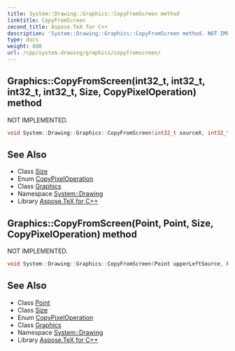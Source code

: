 ```yaml
---
title: System::Drawing::Graphics::CopyFromScreen method
linktitle: CopyFromScreen
second_title: Aspose.TeX for C++
description: 'System::Drawing::Graphics::CopyFromScreen method. NOT IMPLEMENTED in C++.'
type: docs
weight: 800
url: /cpp/system.drawing/graphics/copyfromscreen/
---
```

## Graphics::CopyFromScreen(int32_t, int32_t, int32_t, int32_t, Size, CopyPixelOperation) method


NOT IMPLEMENTED.

```cpp
void System::Drawing::Graphics::CopyFromScreen(int32_t sourceX, int32_t sourceY, int32_t destinationX, int32_t destinationY, Size blockRegionSize, CopyPixelOperation copyPixelOperation=CopyPixelOperation::SourceCopy)
```


## See Also

* Class [Size](../../size/)
* Enum [CopyPixelOperation](../../copypixeloperation/)
* Class [Graphics](../)
* Namespace [System::Drawing](../../)
* Library [Aspose.TeX for C++](../../../)
## Graphics::CopyFromScreen(Point, Point, Size, CopyPixelOperation) method


NOT IMPLEMENTED.

```cpp
void System::Drawing::Graphics::CopyFromScreen(Point upperLeftSource, Point upperLeftDestination, Size blockRegionSize, CopyPixelOperation copyPixelOperation=CopyPixelOperation::SourceCopy)
```


## See Also

* Class [Point](../../point/)
* Class [Size](../../size/)
* Enum [CopyPixelOperation](../../copypixeloperation/)
* Class [Graphics](../)
* Namespace [System::Drawing](../../)
* Library [Aspose.TeX for C++](../../../)
